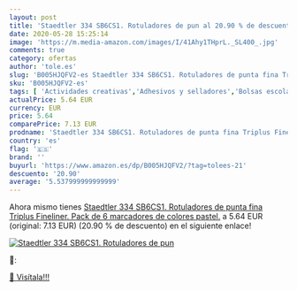 ```yaml
---
layout: post
title: 'Staedtler 334 SB6CS1. Rotuladores de pun al 20.90 % de descuento'
date: 2020-05-28 15:25:14
image: 'https://m.media-amazon.com/images/I/41Ahy1THprL._SL400_.jpg'
comments: true
category: ofertas
author: 'tole.es'
slug: 'B005HJQFV2-es Staedtler 334 SB6CS1. Rotuladores de punta fina Triplus...'
sku: 'B005HJQFV2-es'
tags: [ 'Actividades creativas','Adhesivos y selladores','Bolsas escolares','Bricolaje y herramientas','Cuchillos de cocina','Equipaje','Ferretería','Hogar y cocina','Juegos de cuchillos de cocina','Juguetes','Juguetes y juegos','Lápices de colores para niños','Material de escritura y dibujo para niños','Mochilas, estuches y sets escolares','Pegamentos instantáneos','Utensilios de cocina','rotuladores', ]
actualPrice: 5.64 EUR
currency: EUR
price: 5.64
comparePrice: 7.13 EUR
prodname: 'Staedtler 334 SB6CS1. Rotuladores de punta fina Triplus Fineliner. Pack de 6 marcadores de colores pastel.'
country: 'es'
flag: '🇪🇸'
brand: ''
buyurl: 'https://www.amazon.es/dp/B005HJQFV2/?tag=tolees-21'
descuento: '20.90'
average: '5.537999999999999'
---
```


Ahora mismo tienes [Staedtler 334 SB6CS1. Rotuladores de punta fina Triplus Fineliner. Pack de 6 marcadores de colores pastel.](https://www.amazon.es/dp/B005HJQFV2/?tag=tolees-21) a 5.64 EUR (original: 7.13 EUR) (20.90 %  de descuento) en el siguiente enlace!

[![Staedtler 334 SB6CS1. Rotuladores de pun](https://m.media-amazon.com/images/I/41Ahy1THprL._SL400_.jpg)](https://www.amazon.es/dp/B005HJQFV2/?tag=tolees-21)

🔎:


[🛒 Visítala!!!](https://www.amazon.es/dp/B005HJQFV2/?tag=tolees-21)
